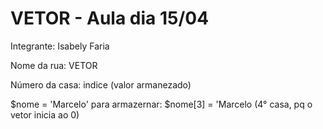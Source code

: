 # VETOR - Aula dia 15/04
<p> Integrante: Isabely Faria </p>
<p>Nome da rua: VETOR
<p>Número da casa: indice (valor armanezado)</p>
<p> $nome = 'Marcelo'
para armazernar: $nome[3] = 'Marcelo (4° casa, pq o vetor inicia ao 0)</p>